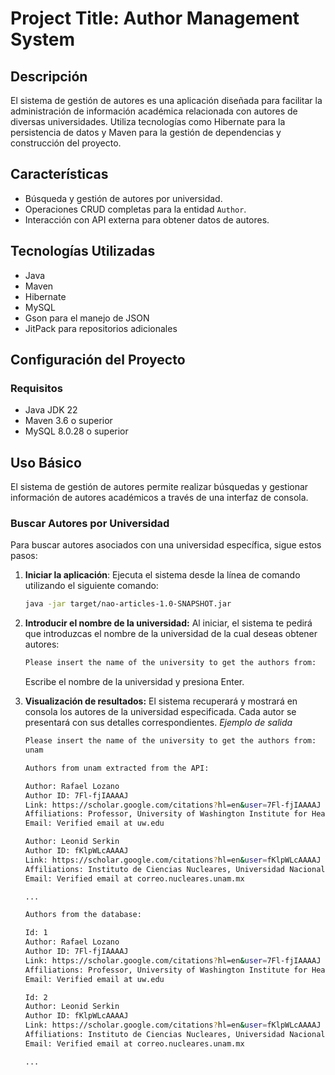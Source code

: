 # Project Title: Author Management System

## Descripción

El sistema de gestión de autores es una aplicación diseñada para facilitar la administración de información académica relacionada con autores de diversas universidades. Utiliza tecnologías como Hibernate para la persistencia de datos y Maven para la gestión de dependencias y construcción del proyecto.

## Características

- Búsqueda y gestión de autores por universidad.
- Operaciones CRUD completas para la entidad `Author`.
- Interacción con API externa para obtener datos de autores.

## Tecnologías Utilizadas

- Java
- Maven
- Hibernate
- MySQL
- Gson para el manejo de JSON
- JitPack para repositorios adicionales

## Configuración del Proyecto

### Requisitos

- Java JDK 22
- Maven 3.6 o superior
- MySQL 8.0.28 o superior

## Uso Básico

El sistema de gestión de autores permite realizar búsquedas y gestionar información de autores académicos a través de una interfaz de consola.

### Buscar Autores por Universidad

Para buscar autores asociados con una universidad específica, sigue estos pasos:

1. **Iniciar la aplicación**:
   Ejecuta el sistema desde la línea de comando utilizando el siguiente comando:
   ```bash
   java -jar target/nao-articles-1.0-SNAPSHOT.jar
   ```

2. **Introducir el nombre de la universidad:**
   Al iniciar, el sistema te pedirá que introduzcas el nombre de la universidad de la cual deseas obtener autores:
   ```bash
   Please insert the name of the university to get the authors from:
   ```
   Escribe el nombre de la universidad y presiona Enter.

3. **Visualización de resultados:**
   El sistema recuperará y mostrará en consola los autores de la universidad especificada. Cada autor se presentará con sus detalles correspondientes.
   *Ejemplo de salida*
   ```bash
   Please insert the name of the university to get the authors from: 
   unam
   
   Authors from unam extracted from the API:
   
   Author: Rafael Lozano
   Author ID: 7Fl-fjIAAAAJ
   Link: https://scholar.google.com/citations?hl=en&user=7Fl-fjIAAAAJ
   Affiliations: Professor, University of Washington Institute for Health Metrics and Evaluation, UNAM FAC …
   Email: Verified email at uw.edu
   
   Author: Leonid Serkin
   Author ID: fKlpWLcAAAAJ
   Link: https://scholar.google.com/citations?hl=en&user=fKlpWLcAAAAJ
   Affiliations: Instituto de Ciencias Nucleares, Universidad Nacional Autónoma de México
   Email: Verified email at correo.nucleares.unam.mx

   ...

   Authors from the database:
   
   Id: 1
   Author: Rafael Lozano
   Author ID: 7Fl-fjIAAAAJ
   Link: https://scholar.google.com/citations?hl=en&user=7Fl-fjIAAAAJ
   Affiliations: Professor, University of Washington Institute for Health Metrics and Evaluation, UNAM FAC …
   Email: Verified email at uw.edu
   
   Id: 2
   Author: Leonid Serkin
   Author ID: fKlpWLcAAAAJ
   Link: https://scholar.google.com/citations?hl=en&user=fKlpWLcAAAAJ
   Affiliations: Instituto de Ciencias Nucleares, Universidad Nacional Autónoma de México
   Email: Verified email at correo.nucleares.unam.mx

   ...
   ```
